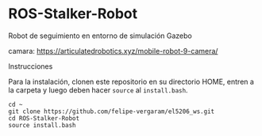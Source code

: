 # ROS-Stalker-Robot
Robot de seguimiento en entorno de simulación Gazebo


camara: https://articulatedrobotics.xyz/mobile-robot-9-camera/

Instrucciones

Para la instalación, clonen este repositorio en su directorio HOME, entren a la carpeta y luego deben hacer `source` al `install.bash`.

    cd ~
    git clone https://github.com/felipe-vergaram/el5206_ws.git
    cd ROS-Stalker-Robot
    source install.bash

